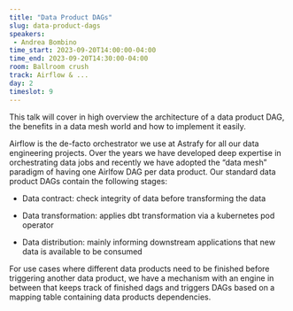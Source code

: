 ```yaml
---
title: "Data Product DAGs"
slug: data-product-dags
speakers:
 - Andrea Bombino
time_start: 2023-09-20T14:00:00-04:00
time_end: 2023-09-20T14:30:00-04:00
room: Ballroom crush
track: Airflow & ...
day: 2
timeslot: 9
---
```


This talk will cover in high overview the architecture of a data product DAG, the benefits in a data mesh world and how to implement it easily.
 
 
 
 Airflow is the de-facto orchestrator we use at Astrafy for all our data engineering projects. Over the years we have developed deep expertise in orchestrating data jobs and recently we have adopted the “data mesh” paradigm of having one Airlfow DAG per data product. Our standard data product DAGs contain the following stages:
 
 
 
 - Data contract: check integrity of data before transforming the data
 
 - Data transformation: applies dbt transformation via a kubernetes pod operator
 
 - Data distribution: mainly informing downstream applications that new data is available to be consumed
 
 
 
 For use cases where different data products need to be finished before triggering another data product, we have a mechanism with an engine in between that keeps track of finished dags and triggers DAGs based on a mapping table containing data products dependencies.